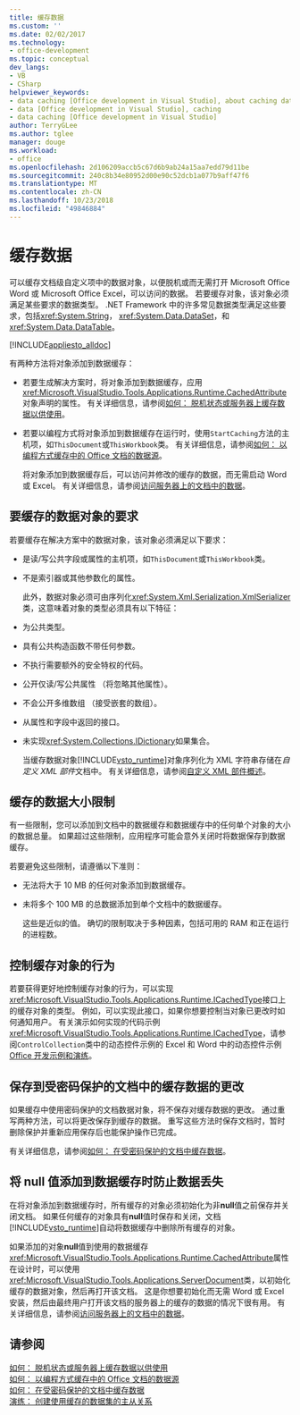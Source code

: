 ```yaml
---
title: 缓存数据
ms.custom: ''
ms.date: 02/02/2017
ms.technology:
- office-development
ms.topic: conceptual
dev_langs:
- VB
- CSharp
helpviewer_keywords:
- data caching [Office development in Visual Studio], about caching data
- data [Office development in Visual Studio], caching
- data caching [Office development in Visual Studio]
author: TerryGLee
ms.author: tglee
manager: douge
ms.workload:
- office
ms.openlocfilehash: 2d106209accb5c67d6b9ab24a15aa7edd79d11be
ms.sourcegitcommit: 240c8b34e80952d00e90c52dcb1a077b9aff47f6
ms.translationtype: MT
ms.contentlocale: zh-CN
ms.lasthandoff: 10/23/2018
ms.locfileid: "49846884"
---
```

# <a name="cache-data"></a>缓存数据
  可以缓存文档级自定义项中的数据对象，以便脱机或而无需打开 Microsoft Office Word 或 Microsoft Office Excel，可以访问的数据。 若要缓存对象，该对象必须满足某些要求的数据类型。 .NET Framework 中的许多常见数据类型满足这些要求，包括<xref:System.String>， <xref:System.Data.DataSet>，和<xref:System.Data.DataTable>。  
  
 [!INCLUDE[appliesto_alldoc](../vsto/includes/appliesto-alldoc-md.md)]  
  
 有两种方法将对象添加到数据缓存：  
  
- 若要生成解决方案时，将对象添加到数据缓存，应用<xref:Microsoft.VisualStudio.Tools.Applications.Runtime.CachedAttribute>对象声明的属性。 有关详细信息，请参阅[如何： 脱机状态或服务器上缓存数据以供使用](../vsto/how-to-cache-data-for-use-offline-or-on-a-server.md)。  
  
- 若要以编程方式将对象添加到数据缓存在运行时，使用`StartCaching`方法的主机项，如`ThisDocument`或`ThisWorkbook`类。 有关详细信息，请参阅[如何： 以编程方式缓存中的 Office 文档的数据源](../vsto/how-to-programmatically-cache-a-data-source-in-an-office-document.md)。  
  
  将对象添加到数据缓存后，可以访问并修改的缓存的数据，而无需启动 Word 或 Excel。 有关详细信息，请参阅[访问服务器上的文档中的数据](../vsto/accessing-data-in-documents-on-the-server.md)。  
  
## <a name="requirements-for-data-objects-to-be-cached"></a>要缓存的数据对象的要求  
 若要缓存在解决方案中的数据对象，该对象必须满足以下要求：  
  
- 是读/写公共字段或属性的主机项，如`ThisDocument`或`ThisWorkbook`类。  
  
- 不是索引器或其他参数化的属性。  
  
  此外，数据对象必须可由序列化<xref:System.Xml.Serialization.XmlSerializer>类，这意味着对象的类型必须具有以下特征：  
  
- 为公共类型。  
  
- 具有公共构造函数不带任何参数。  
  
- 不执行需要额外的安全特权的代码。  
  
- 公开仅读/写公共属性 （将忽略其他属性）。  
  
- 不会公开多维数组 （接受嵌套的数组）。  
  
- 从属性和字段中返回的接口。  
  
- 未实现<xref:System.Collections.IDictionary>如果集合。  
  
  当缓存数据对象[!INCLUDE[vsto_runtime](../vsto/includes/vsto-runtime-md.md)]对象序列化为 XML 字符串存储在*自定义 XML 部件*文档中。 有关详细信息，请参阅[自定义 XML 部件概述](../vsto/custom-xml-parts-overview.md)。  
  
## <a name="cached-data-size-limits"></a>缓存的数据大小限制  
 有一些限制，您可以添加到文档中的数据缓存和数据缓存中的任何单个对象的大小的数据总量。 如果超过这些限制，应用程序可能会意外关闭时将数据保存到数据缓存。  
  
 若要避免这些限制，请遵循以下准则：  
  
- 无法将大于 10 MB 的任何对象添加到数据缓存。  
  
- 未将多个 100 MB 的总数据添加到单个文档中的数据缓存。  
  
  这些是近似的值。 确切的限制取决于多种因素，包括可用的 RAM 和正在运行的进程数。  
  
## <a name="control-the-behavior-of-cached-objects"></a>控制缓存对象的行为  
 若要获得更好地控制缓存对象的行为，可以实现<xref:Microsoft.VisualStudio.Tools.Applications.Runtime.ICachedType>接口上的缓存对象的类型。 例如，可以实现此接口，如果你想要控制当对象已更改时如何通知用户。 有关演示如何实现的代码示例<xref:Microsoft.VisualStudio.Tools.Applications.Runtime.ICachedType>，请参阅`ControlCollection`类中的动态控件示例的 Excel 和 Word 中的动态控件示例[Office 开发示例和演练](../vsto/office-development-samples-and-walkthroughs.md)。  
  
## <a name="persist-changes-to-cached-data-in-password-protected-documents"></a>保存到受密码保护的文档中的缓存数据的更改  
 如果缓存中使用密码保护的文档数据对象，将不保存对缓存数据的更改。 通过重写两种方法，可以将更改保存到缓存的数据。 重写这些方法时保存文档时，暂时删除保护并重新应用保存后也能保护操作已完成。  
  
 有关详细信息，请参阅[如何： 在受密码保护的文档中缓存数据](../vsto/how-to-cache-data-in-a-password-protected-document.md)。  
  
## <a name="prevent-data-loss-when-adding-null-values-to-the-data-cache"></a>将 null 值添加到数据缓存时防止数据丢失  
 在将对象添加到数据缓存时，所有缓存的对象必须初始化为非**null**值之前保存并关闭文档。 如果任何缓存的对象具有**null**值时保存和关闭，文档[!INCLUDE[vsto_runtime](../vsto/includes/vsto-runtime-md.md)]自动将数据缓存中删除所有缓存的对象。  
  
 如果添加的对象**null**值到使用的数据缓存<xref:Microsoft.VisualStudio.Tools.Applications.Runtime.CachedAttribute>属性在设计时，可以使用<xref:Microsoft.VisualStudio.Tools.Applications.ServerDocument>类，以初始化缓存的数据对象，然后再打开该文档。 这是你想要初始化而无需 Word 或 Excel 安装，然后由最终用户打开该文档的服务器上的缓存的数据的情况下很有用。 有关详细信息，请参阅[访问服务器上的文档中的数据](../vsto/accessing-data-in-documents-on-the-server.md)。  
  
## <a name="see-also"></a>请参阅  
 [如何： 脱机状态或服务器上缓存数据以供使用](../vsto/how-to-cache-data-for-use-offline-or-on-a-server.md)   
 [如何： 以编程方式缓存中的 Office 文档的数据源](../vsto/how-to-programmatically-cache-a-data-source-in-an-office-document.md)   
 [如何： 在受密码保护的文档中缓存数据](../vsto/how-to-cache-data-in-a-password-protected-document.md)   
 [演练： 创建使用缓存的数据集的主从关系](../vsto/walkthrough-creating-a-master-detail-relation-using-a-cached-dataset.md)  
  
  